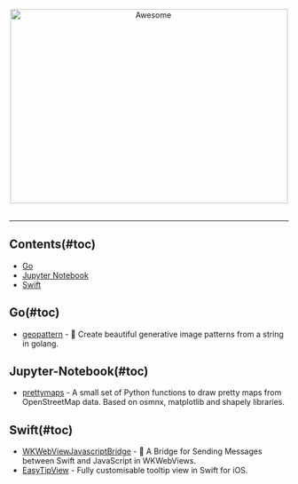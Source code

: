 <div align="center"><img width="500" height="350" src="https://raw.githubusercontent.com/skyfe79/awesome-readme-generator/main/media/logo.svg" alt="Awesome"><br><br><hr></div>



## Contents(#toc)

- [Go](#Go)
- [Jupyter Notebook](#Jupyter-Notebook)
- [Swift](#Swift)

## Go(#toc)

- [geopattern](https://github.com/pravj/geopattern) - :triangular_ruler: Create beautiful generative image patterns from a string in golang.

## Jupyter-Notebook(#toc)

- [prettymaps](https://github.com/marceloprates/prettymaps) - A small set of Python functions to draw pretty maps from OpenStreetMap data. Based on osmnx, matplotlib and shapely libraries.

## Swift(#toc)

- [WKWebViewJavascriptBridge](https://github.com/Lision/WKWebViewJavascriptBridge) - 🌉 A Bridge for Sending Messages between Swift and JavaScript in WKWebViews.
- [EasyTipView](https://github.com/teodorpatras/EasyTipView) - Fully customisable tooltip view in Swift for iOS.